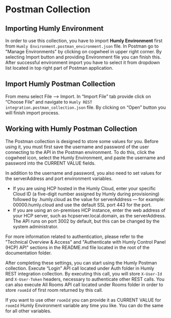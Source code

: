 # Postman Collection

## Importing Humly Environment

In order to use this collection, you have to import <b>Humly Environment</b> first from `Humly Environment.postman_environment.json` file. In Postman go to "Manage Environments" by clicking on cogwheel in upper right corner. By selecting Import button and providing Environment file you can finish this. After successful environment import you have to select it from dropdown list located in top right part of Postman application.

## Import Humly Postman Collection

From menu select File --> Import. In “Import File” tab provide click on “Choose File” and navigate to `Humly REST integration.postman_collection.json` file. By clicking on “Open” button you will finish import process.

## Working with Humly Postman Collection

The Postman collection is designed to store some values for you. Before using it, you must first save the username and password of the user connecting to the API in the Postman environment. To do this, click the cogwheel icon, select the Humly Environment, and paste the username and password into the CURRENT VALUE fields.

In addition to the username and password, you also need to set values for the serverAddress and port environment variables.

- If you are using HCP hosted in the Humly Cloud, enter your specific Cloud ID (a five-digit number assigned by Humly during provisioning) followed by .humly.cloud as the value for serverAddress — for example: 00000.humly.cloud and use the default SSL port 443 for the port.
- If you are using an on-premises HCP instance, enter the web address of your HCP server, such as hcpserver.local.domain, as the serverAddress. The API runs on port 3002 by default, but this can be changed by the system administrator.

For more information related to authentication, please refer to the "Technical Overview & Access" and "Authenticate with Humly Control Panel (HCP) API" sections in the README.md file located in the root of the documentation folder.

After completing these settings, you can start using the Humly Postman collection. 
Execute “Login” API call located under Auth folder in Humly REST integration collection. By executing this call, you will store `X-User-Id` and `X-User-Token` headers, necessary to authenticate other REST calls. You can also execute All Rooms API call located under Rooms folder in order to store `roomId` of first room returned by this call.

If you want to use other `roomId` you can provide it as CURRENT VALUE for `roomId` Humly Environment variable any time you like. You can do the same for all other variables.
